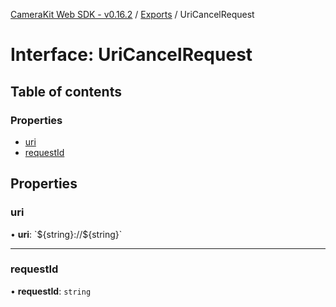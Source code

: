 [CameraKit Web SDK - v0.16.2](../README.md) / [Exports](../modules.md) / UriCancelRequest

# Interface: UriCancelRequest

## Table of contents

### Properties

- [uri](UriCancelRequest.md#uri)
- [requestId](UriCancelRequest.md#requestid)

## Properties

### uri

• **uri**: \`$\{string}://$\{string}\`

___

### requestId

• **requestId**: `string`
